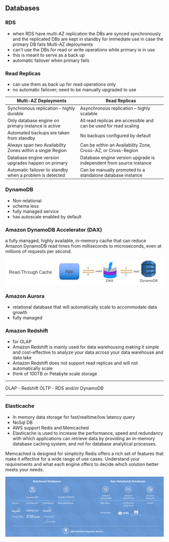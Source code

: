 ## Databases

### RDS
- when RDS have multi-AZ replication the DBs are synced synchronously and the replicated DBs are kept in standby for immediate use in case the primary DB fails
Multi-AZ deployments
- can’t use the DBs for read or write operations while primary is in use 
- this is meant to serve as a back up
- automatic failover when primary fails

### Read Replicas
- can use them as back up for read operations only
- no automatic failover; need to be manually upgraded to use


| Multi-AZ Deployments                                                                                          | Read Replicas                                                                  	|
|--------------------------------------------------------------------------------------------------------------	|-------------------------------------------------------------------------	|
| Synchronous replication – highly durable	                                                                            | Asynchronous replication – highly scalable                                           	|
| Only database engine on primary instance is active                                                                                    	| All read replicas are accessible and can be used for read scaling                                     	|
| Automated backups are taken from standby                                                         	| No backups configured by default                	|
| Always span two Availability Zones within a single Region                                                 	| Can be within an Availability Zone, Cross-AZ, or Cross-Region 	|
| Database engine version upgrades happen on primary 	| Database engine version upgrade is independent from source instance                        	|
| Automatic failover to standby when a problem is detected  | Can be manually promoted to a standalone database instance |

### DynamoDB
- Non relational
- schema less
- fully managed service 
- has autoscale enabled by default

### Amazon DynamoDB Accelerator (DAX)
a fully managed, highly available, in-memory cache that can reduce Amazon DynamoDB read times from milliseconds to microseconds, even at millions of requests per second.

![](https://github.com/prshrestha/AWS-Solutions-Architect-Associate-Exam-Prep-Notes/blob/main/images/Read-Through%20Cache.png)

### Amazon Aurora
- relational database that will automatically scale to accommodate data growth
- fully managed

### Amazon Redshift
- for OLAP
- Amazon Redshift is mainly used for data warehousing making it simple and cost-effective to analyze your data across your data warehouse and data lake
- Amazon Redshift does not support read replicas and will not automatically scale
- think of 100TB or Petabyte scale storage

*******************************************
OLAP - Redshift
OLTP - RDS and/or DynamoDB

*******************************************
### Elasticache
- In memory data storage for fast/realtime/low latency query
- NoSql DB
- AWS support Redis and Memcached
- Elasticache is used to increase the performance, speed and redundancy with which applications can retrieve data by providing an in-memory database caching system, and not for database analytical processes.

Memcached is designed for simplicity
Redis offers a rich set of features that make it effective for a wide range of use cases. Understand your requirements and what each engine offers to decide which solution better meets your needs.

![](https://github.com/prshrestha/AWS-Solutions-Architect-Associate-Exam-Prep-Notes/blob/main/images/Relational%20Databases.png)